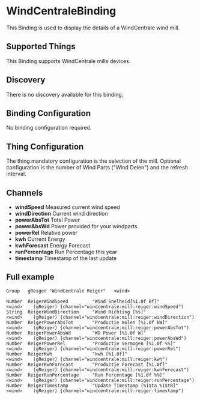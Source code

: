 # WindCentraleBinding

This Binding is used to display the details of a WindCentrale wind mill. 

## Supported Things

This Binding supports WindCentrale mills devices.

## Discovery

There is no discovery available for this binding.

## Binding Configuration

No binding configuration required.

## Thing Configuration

The thing mandatory configuration is the selection of the mill.
Optional configuration is the number of Wind Parts ("Wind Delen") and the refresh interval.

## Channels

- **windSpeed** Measured current wind speed 
- **windDirection** Current wind direction
- **powerAbsTot** Total Power
- **powerAbsWd** Power provided for your windparts
- **powerRel** Relative power
- **kwh** Current Energy
- **kwhForecast** Energy Forecast
- **runPercentage** Run Percentage this year
- **timestamp** Timestamp of the last update


## Full example
```
Group   gReiger "WindCentrale Reiger"   <wind>

Number  ReigerWindSpeed         "Wind Snelheid[%1.0f Bf]"         <wind>    (gReiger) {channel="windcentrale:mill:reiger:windSpeed")
String  ReigerWindDirection     "Wind Richting [%s]"              <wind>    (gReiger) {channel="windcentrale:mill:reiger:windDirection")
Number  ReigerPowerAbsTot       "Productie molen [%1.0f kW]"      <wind>    (gReiger) {channel="windcentrale:mill:reiger:powerAbsTot")
Number  ReigerPowerAbsWd        "WD Power [%1.0f W]"              <wind>    (gReiger) {channel="windcentrale:mill:reiger:powerAbsWd")
Number  ReigerPowerRel          "Productie Vermogen [%1.0f %%]"   <wind>    (gReiger) {channel="windcentrale:mill:reiger:powerRel")
Number  ReigerKwh               "kwh [%1.0f]"                     <wind>    (gReiger) {channel="windcentrale:mill:reiger:kwh")
Number  ReigerKwhForecast       "Productie Forecast [%1.0f]"      <wind>    (gReiger) {channel="windcentrale:mill:reiger:kwhForecast")
Number  ReigerRunPercentage     "Run Percentage [%1.0f %%]"       <wind>    (gReiger) {channel="windcentrale:mill:reiger:runPercentage")
Number  ReigerTimestamp         "Update Timestamp [%1$ta %1$tR]"  <wind>    (gReiger) {channel="windcentrale:mill:reiger:timestamp")

```